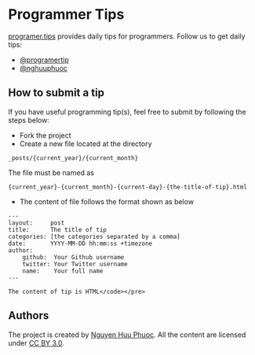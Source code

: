 Programmer Tips
===============

[programer.tips](http://programer.tips) provides daily tips for programmers.
Follow us to get daily tips:

* [@programertip](http://twitter.com/programertip)
* [@nghuuphuoc](http://twitter.com/nghuuphuoc)

## How to submit a tip

If you have useful programming tip(s), feel free to submit by following the steps below:

* Fork the project
* Create a new file located at the directory

```
_posts/{current_year}/{current_month}
```

The file must be named as

```
{current_year}-{current_month}-{current-day}-{the-title-of-tip}.html
```

* The content of file follows the format shown as below

```
---
layout:     post
title:      The title of tip
categories: [the categories separated by a comma]
date:       YYYY-MM-DD hh:mm:ss +timezone
author:
    github:  Your Github username
    twitter: Your Twitter username
    name:    Your full name
---

The content of tip is HTML</code></pre>
```

## Authors

The project is created by [Nguyen Huu Phuoc](http://twitter.com/nghuuphuoc).
All the content are licensed under [CC BY 3.0](http://creativecommons.org/licenses/by/3.0/).